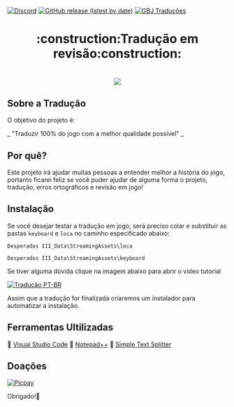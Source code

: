 [![Discord](https://img.shields.io/discord/721047801957580821?color=blueviolet&label=Discord)](https://discord.gg/HESMuU2)
[![GitHub release (latest by date)](https://img.shields.io/github/v/release/JUNIORGBJ/DESPERADOS_3_PT-BR)](https://github.com/JUNIORGBJ/DESPERADOS_3_PT-BR/releases/latest)
[![GBJ Traduções](https://img.shields.io/badge/‹%20Tradução%20GBJ›-blue?style=flat&logo=Windows&logoColor=white)](https://github.com/JUNIORGBJ)

<h1 align="center">:construction:Tradução em revisão:construction:</h1>

<h1 align="center"><figure>
  <img src="DesperadosIII.png">
</figure></h1>


## Sobre a Tradução

O objetivo do projeto é:

_ "Traduzir 100% do jogo com a melhor qualidade possível" _

## Por quê?

Este projeto irá ajudar muitas pessoas a entender melhor a história do jogo, portanto ficarei feliz se você puder ajudar de alguma forma o projeto, tradução, erros ortográficos e revisão em jogo!

## Instalação

Se você desejar testar a tradução em jogo, será preciso colar e substituir as pastas ```keyboard``` e ```loca``` no caminho especificado abaixo:

```Desperados III_Data\StreamingAssets\loca```

```Desperados III_Data\StreamingAssets\keyboard```

Se tiver alguma dúvida clique na imagem abaixo para abrir o vídeo tutorial

[![Tradução PT-BR](https://i.imgur.com/XuY9dz5.png)](https://youtu.be/HY4SEPq1YUs "Tutorial de Instalação da Tradução")


Assim que a tradução for finalizada criaremos um instalador para automatizar a instalação.


## Ferramentas Ultilizadas

:link: [Visual Studio Code](https://code.visualstudio.com)
:link: [Notepad++](https://notepad-plus-plus.org)
:link: [Simple Text Splitter](https://sourceforge.net/projects/simpletextsplit/)

## Doações

[![Picpay](https://i.ibb.co/cYcsCnZ/hhhh.png)](https://picpay.me/gilsongbj)

Obrigado!:wave:
